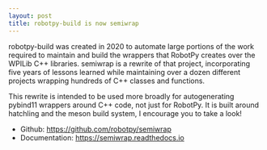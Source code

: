 ```yaml
---
layout: post
title: robotpy-build is now semiwrap
---
```


robotpy-build was created in 2020 to automate large portions of the work
required to maintain and build the wrappers that RobotPy creates over the WPILib
C++ libraries. semiwrap is a rewrite of that project, incorporating five years
of lessons learned while maintaining over a dozen different projects wrapping
hundreds of C++ classes and functions.

This rewrite is intended to be used more broadly for autogenerating pybind11
wrappers around C++ code, not just for RobotPy. It is built around hatchling and
the meson build system, I encourage you to take a look!

* Github: https://github.com/robotpy/semiwrap
* Documentation: https://semiwrap.readthedocs.io
